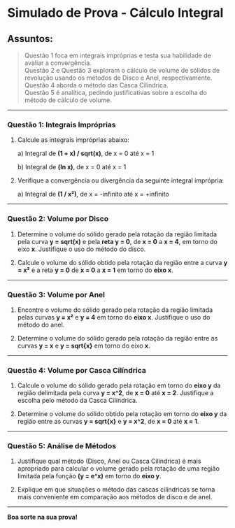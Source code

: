 
# Simulado de Prova - Cálculo Integral

## Assuntos:
> Questão 1 foca em integrais impróprias e testa sua habilidade de avaliar a convergência.<br>
> Questão 2 e Questão 3 exploram o cálculo de volume de sólidos de revolução usando os métodos de Disco e Anel, respectivamente.<br>
> Questão 4 aborda o método das Casca Cilíndrica.<br>
> Questão 5 é analítica, pedindo justificativas sobre a escolha do método de cálculo de volume.<br>

---
### Questão 1: Integrais Impróprias

1. Calcule as integrais impróprias abaixo:

    a) Integral de **(1 + x) / sqrt(x)**, de x = 0 até x = 1

    b) Integral de **(ln x)**, de x = 0 até x = 1

2. Verifique a convergência ou divergência da seguinte integral imprópria:

    a) Integral de **(1 / x²)**, de x = -infinito até x = +infinito

---
### Questão 2: Volume por Disco

1. Determine o volume do sólido gerado pela rotação da região limitada pela curva **y = sqrt(x)** e pela **reta y = 0**, de **x = 0** a **x = 4**, em torno do eixo **x**. Justifique o uso do método do disco.

2. Calcule o volume do sólido obtido pela rotação da região entre a curva **y = x²** e a reta **y = 0** de **x = 0** a **x = 1** em torno do **eixo x**.

---
### Questão 3: Volume por Anel

1. Encontre o volume do sólido gerado pela rotação da região limitada pelas curvas **y = x²** e **y = 4** em torno do **eixo x**.
Justifique o uso do método do anel.

3. Determine o volume do sólido gerado pela rotação da região entre as curvas **y = x** e **y = sqrt{x}** em torno do eixo **x**.

---
### Questão 4: Volume por Casca Cilíndrica

1. Calcule o volume do sólido gerado pela rotação em torno do **eixo y** da região delimitada pela curva **y = x^2**, de **x = 0** até **x = 2**.
Justifique a escolha pelo método da Casca Cilíndrica.

3. Determine o volume do sólido obtido pela rotação em torno do **eixo y** da região entre as curvas **y = sqrt{x}** e **y = x^2**, de **x = 0** até **x = 1**.

---
### Questão 5: Análise de Métodos

1. Justifique qual método (Disco, Anel ou Casca Cilíndrica) é mais apropriado para calcular o volume gerado pela rotação de uma região limitada pela função
**(y = e^x)** em torno do **eixo y**.

3. Explique em que situações o método das cascas cilíndricas se torna mais conveniente em comparação aos métodos de disco e de anel.
---

**Boa sorte na sua prova!**

